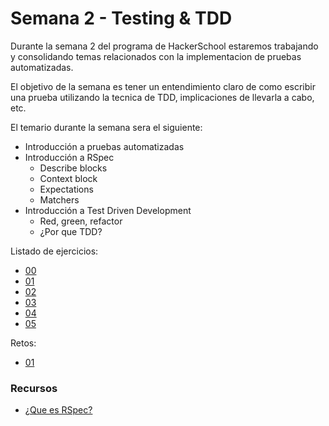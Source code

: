 # Semana 2 - Testing & TDD

Durante la semana 2 del programa de HackerSchool estaremos trabajando y consolidando temas relacionados con la implementacion de pruebas automatizadas.

El objetivo de la semana es tener un entendimiento claro de como escribir una prueba utilizando la tecnica de TDD, implicaciones de llevarla a cabo, etc.

El temario durante la semana sera el siguiente:

* Introducción a pruebas automatizadas
* Introducción a RSpec
	* Describe blocks
	* Context block 
	* Expectations
	* Matchers
* Introducción a Test Driven Development
	* Red, green, refactor
	* ¿Por que TDD?

Listado de ejercicios:

* [00](exercises/00)
* [01](exercises/01)
* [02](exercises/02)
* [03](exercises/03)
* [04](exercises/04)
* [05](exercises/05)

Retos:

* [01](retos/01)

### Recursos

* [¿Que es RSpec?](que-es-rspec.md)
